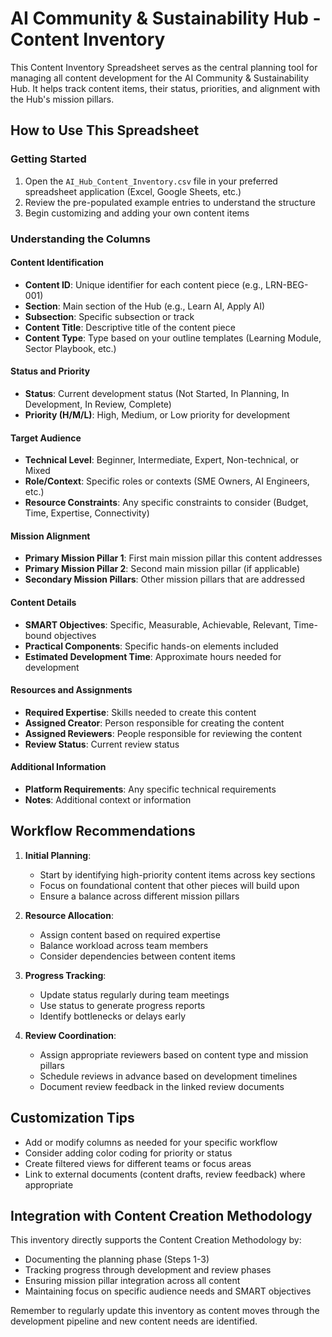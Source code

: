 # AI Community & Sustainability Hub - Content Inventory

This Content Inventory Spreadsheet serves as the central planning tool for managing all content development for the AI Community & Sustainability Hub. It helps track content items, their status, priorities, and alignment with the Hub's mission pillars.

## How to Use This Spreadsheet

### Getting Started

1. Open the `AI_Hub_Content_Inventory.csv` file in your preferred spreadsheet application (Excel, Google Sheets, etc.)
2. Review the pre-populated example entries to understand the structure
3. Begin customizing and adding your own content items

### Understanding the Columns

#### Content Identification

- **Content ID**: Unique identifier for each content piece (e.g., LRN-BEG-001)
- **Section**: Main section of the Hub (e.g., Learn AI, Apply AI)
- **Subsection**: Specific subsection or track
- **Content Title**: Descriptive title of the content piece
- **Content Type**: Type based on your outline templates (Learning Module, Sector Playbook, etc.)

#### Status and Priority

- **Status**: Current development status (Not Started, In Planning, In Development, In Review, Complete)
- **Priority (H/M/L)**: High, Medium, or Low priority for development

#### Target Audience

- **Technical Level**: Beginner, Intermediate, Expert, Non-technical, or Mixed
- **Role/Context**: Specific roles or contexts (SME Owners, AI Engineers, etc.)
- **Resource Constraints**: Any specific constraints to consider (Budget, Time, Expertise, Connectivity)

#### Mission Alignment

- **Primary Mission Pillar 1**: First main mission pillar this content addresses
- **Primary Mission Pillar 2**: Second main mission pillar (if applicable)
- **Secondary Mission Pillars**: Other mission pillars that are addressed

#### Content Details

- **SMART Objectives**: Specific, Measurable, Achievable, Relevant, Time-bound objectives
- **Practical Components**: Specific hands-on elements included
- **Estimated Development Time**: Approximate hours needed for development

#### Resources and Assignments

- **Required Expertise**: Skills needed to create this content
- **Assigned Creator**: Person responsible for creating the content
- **Assigned Reviewers**: People responsible for reviewing the content
- **Review Status**: Current review status

#### Additional Information

- **Platform Requirements**: Any specific technical requirements
- **Notes**: Additional context or information

## Workflow Recommendations

1. **Initial Planning**:
   - Start by identifying high-priority content items across key sections
   - Focus on foundational content that other pieces will build upon
   - Ensure a balance across different mission pillars

2. **Resource Allocation**:
   - Assign content based on required expertise
   - Balance workload across team members
   - Consider dependencies between content items

3. **Progress Tracking**:
   - Update status regularly during team meetings
   - Use status to generate progress reports
   - Identify bottlenecks or delays early

4. **Review Coordination**:
   - Assign appropriate reviewers based on content type and mission pillars
   - Schedule reviews in advance based on development timelines
   - Document review feedback in the linked review documents

## Customization Tips

- Add or modify columns as needed for your specific workflow
- Consider adding color coding for priority or status
- Create filtered views for different teams or focus areas
- Link to external documents (content drafts, review feedback) where appropriate

## Integration with Content Creation Methodology

This inventory directly supports the Content Creation Methodology by:

- Documenting the planning phase (Steps 1-3)
- Tracking progress through development and review phases
- Ensuring mission pillar integration across all content
- Maintaining focus on specific audience needs and SMART objectives

Remember to regularly update this inventory as content moves through the development pipeline and new content needs are identified.
